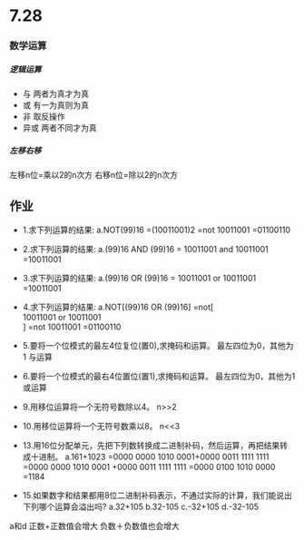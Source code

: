 # 7.28
### 数学运算
##### 逻辑运算
* 与 两者为真才为真
* 或 有一为真则为真
* 非  取反操作
* 异或 两者不同才为真

##### 左移右移
左移n位=乘以2的n次方
右移n位=除以2的n次方

## 作业
* 1.求下列运算的结果:
a.NOT(99)16 =(10011001)2
=not    10011001
=01100110

* 2.求下列运算的结果:
a.(99)16 AND (99)16 
=   10011001
and 10011001
=10011001

* 3.求下列运算的结果:
a.(99)16 OR (99)16 
=   10011001
or  10011001
=10011001

* 4.求下列运算的结果:
a.NOT[(99)16 OR (99)16]
=not[   
    10011001
or  10011001    
]
=not 10011001
=01100110

* 5.要将一个位模式的最左4位复位(置0),求掩码和运算。
最左四位为0，其他为1
与运算

* 6.要将一个位模式的最右4位置位(置1),求掩码和运算。
最左四位为0，其他为1
或运算

* 9.用移位运算将一个无符号数除以4。
n>>2

* 10.用移位运算将一个无符号数乘以8。
n<<3

* 13.用16位分配单元，先把下列数转换成二进制补码，然后运算，再把结果转成十进制。
a.161+1023
=0000 0000 1010 0001+0000 0011 1111 1111
=0000 0000 1010 0001
+0000 0011 1111 1111
=0000 0100 1010 0000
=1184

* 15.如果数字和结果都用8位二进制补码表示，不通过实际的计算，我们能说出下列哪个运算会溢出吗?
a.32+105 b.32-105 c.-32+105 d.-32-105

a和d  正数+正数值会增大   负数＋负数值也会增大
